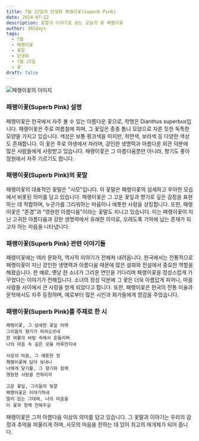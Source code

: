 ```yaml
---
title: 7월 22일의 탄생화 패랭이꽃(Superb Pink)
date: 2024-07-22
description: 꽃말과 이야기로 보는 오늘의 꽃 패랭이꽃
author: 365days
tags:
  - 7월
  - 패랭이꽃
  - 꽃말
  - 탄생화
  - 7월 22일
  - 꽃
draft: false
---
```



![패랭이꽃의 이미지](https://cdn.pixabay.com/photo/2015/08/12/12/04/dianthus-885812_1280.jpg#center)


### 패랭이꽃(Superb Pink) 설명

패랭이꽃은 한국에서 자주 볼 수 있는 아름다운 꽃으로, 학명은 Dianthus superbus입니다. 패랭이꽃은 주로 여름철에 피며, 그 꽃잎은 종종 톱니 모양으로 자른 듯한 독특한 모양을 가지고 있습니다. 색상은 보통 핑크색을 띠지만, 하얀색, 보라색 등 다양한 색상도 존재합니다. 이 꽃은 주로 야생에서 자라며, 강인한 생명력과 아름다운 외관 덕분에 많은 사람들에게 사랑받고 있습니다. 패랭이꽃은 그 아름다움뿐만 아니라, 향기도 좋아 정원에서 자주 기르기도 합니다.

### 패랭이꽃(Superb Pink)의 꽃말

패랭이꽃의 대표적인 꽃말은 "사모"입니다. 이 꽃말은 패랭이꽃의 섬세하고 우아한 모습에서 비롯된 의미를 담고 있습니다. 패랭이꽃은 그 고운 꽃잎과 향기로 깊은 감정을 표현하는 데 적합하며, 누군가를 그리워하는 마음이나 애틋한 사랑을 상징합니다. 또한, 패랭이꽃은 "존경"과 "영원한 아름다움"이라는 꽃말도 지니고 있습니다. 이는 패랭이꽃이 지닌 고귀한 아름다움과 강한 생명력에서 유래한 의미로, 오래도록 기억에 남는 존재가 되고자 하는 마음을 나타냅니다.

### 패랭이꽃(Superb Pink) 관련 이야기들

패랭이꽃에는 여러 문화적, 역사적 이야기가 전해져 내려옵니다. 한국에서는 전통적으로 패랭이꽃이 지닌 강인한 생명력과 아름다움 때문에 많은 설화와 전설에서 중요한 역할을 해왔습니다. 한 예로, 옛날 한 소녀가 그리운 연인을 기다리며 패랭이꽃을 정성스럽게 가꾸었다는 이야기가 전해집니다. 소녀의 정성 덕분에 그 꽃은 더욱 아름답게 피어나, 마을 사람들 사이에서 큰 사랑을 받게 되었다고 합니다. 또한, 패랭이꽃은 한국의 전통 미술과 문학에서도 자주 등장하며, 예로부터 많은 시인과 화가들에게 영감을 주었습니다.

### 패랭이꽃(Superb Pink)를 주제로 한 시

```
패랭이꽃, 그 섬세한 꽃잎 아래  
그리움의 향기가 피어오르네  
한 여름의 바람 속에서 흔들리며  
나의 마음 속 깊은 곳을 어루만지네  

사모의 마음, 그 애틋한 정  
패랭이꽃에 담아 보내니  
너에게 닿기를, 그 향기와 함께  
영원한 사랑을 전하리라  

고운 꽃잎, 그리움의 빛깔  
패랭이꽃은 이야기하네  
멀리 있는 그대여, 나의 마음을  
이 꽃과 함께 전해주길  
```

패랭이꽃은 그저 아름다움 이상의 의미를 담고 있습니다. 그 꽃말과 이야기는 우리의 감정과 추억을 떠올리게 하며, 사모의 마음을 전하는 데 있어 최고의 매개체가 되어 줍니다. 


